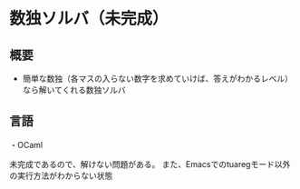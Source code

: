 # 数独ソルバ（未完成）

## 概要

* 簡単な数独（各マスの入らない数字を求めていけば、答えがわかるレベル）なら解いてくれる数独ソルバ

## 言語
・OCaml

未完成であるので、解けない問題がある。
また、Emacsでのtuaregモード以外の実行方法がわからない状態


